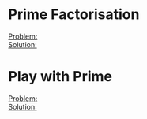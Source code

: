 # Prime Factorisation
[Problem:](https://www.codechef.com/problems/GEEK09)\
[Solution:](https://www.codechef.com/viewsolution/63098684)

# Play with Prime
[Problem:](https://www.codechef.com/problems/PPRIME)\
[Solution:](https://www.codechef.com/viewsolution/63099243)

